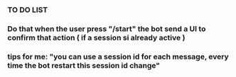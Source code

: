 ### TO DO LIST

### Do that when the user press "/start" the bot send a UI to confirm that action ( if a session si already active )
### tips for me: "you can use a session id for each message, every time the bot restart this session id change"
